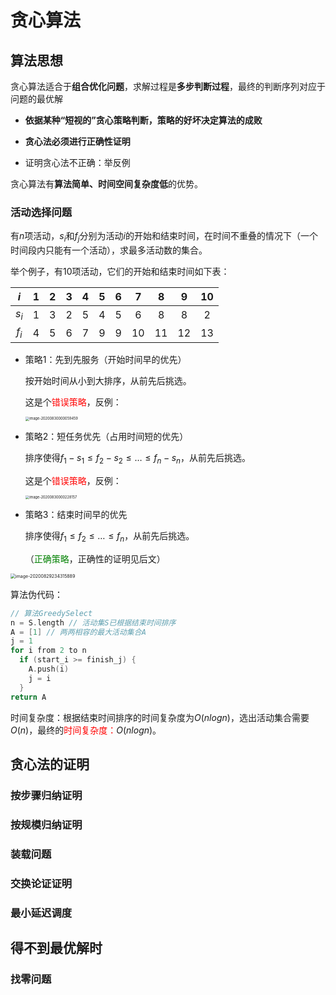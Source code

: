 # 贪心算法

## 算法思想

贪心算法适合于**组合优化问题**，求解过程是**多步判断过程**，最终的判断序列对应于问题的最优解

* **依据某种“短视的”贪心策略判断，策略的好坏决定算法的成败**

* **贪心法必须进行正确性证明**
* 证明贪心法不正确：举反例

贪心算法有**算法简单、时间空间复杂度低**的优势。

### 活动选择问题

有$n$项活动，$s_i$和$f_j$分别为活动$i$的开始和结束时间，在时间不重叠的情况下（一个时间段内只能有一个活动），求最多活动数的集合。

举个例子，有10项活动，它们的开始和结束时间如下表：

|  $i$  |  1   |  2   |  3   |  4   |  5   |  6   |  7   |  8   |  9   |  10  |
| :---: | :--: | :--: | :--: | :--: | :--: | :--: | :--: | :--: | :--: | :--: |
| $s_i$ |  1   |  3   |  2   |  5   |  4   |  5   |  6   |  8   |  8   |  2   |
| $f_i$ |  4   |  5   |  6   |  7   |  9   |  9   |  10  |  11  |  12  |  13  |

* 策略1：先到先服务（开始时间早的优先）

  按开始时间从小到大排序，从前先后挑选。

  这是个<font color=red>错误策略</font>，反例：

  <img src="https://tva1.sinaimg.cn/large/007S8ZIlgy1gi84kc0motj312i09o3zg.jpg" alt="image-20200830000059459" style="zoom: 40%;" />

* 策略2：短任务优先（占用时间短的优先）

  排序使得$f_1 - s_1 \le f_2 - s_2 \le \dots \le f_n - s_n$，从前先后挑选。

  这是个<font color=red>错误策略</font>，反例：

  <img src="https://tva1.sinaimg.cn/large/007S8ZIlgy1gi84ludqp1j311a09kab1.jpg" alt="image-20200830000228157" style="zoom:40%;" />

* 策略3：结束时间早的优先

  排序使得$f_1 \le f_2 \le \dots \le f_n$，从前先后挑选。

  （<font color=green>正确策略</font>，正确性的证明见后文）

<img src="https://tva1.sinaimg.cn/large/007S8ZIlgy1gi842diwj1j317o0icad7.jpg" alt="image-20200829234315889" style="zoom:50%;" />

算法伪代码：

```c
// 算法GreedySelect
n = S.length // 活动集S已根据结束时间排序
A = [1] // 两两相容的最大活动集合A
j = 1
for i from 2 to n
  if (start_i >= finish_j) {
    A.push(i)
    j = i
  }
return A
```

时间复杂度：根据结束时间排序的时间复杂度为$O(nlogn)$，选出活动集合需要$O(n)$，最终的<font color=red>时间复杂度：</font>$O(nlogn)$。

## 贪心法的证明

### 按步骤归纳证明

### 按规模归纳证明

### 装载问题

### 交换论证证明

### 最小延迟调度

## 得不到最优解时

### 找零问题
